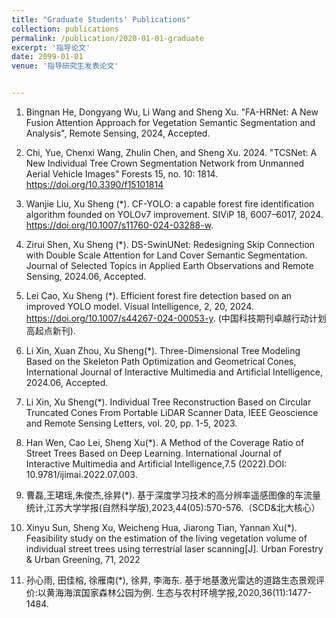 ```yaml
---
title: "Graduate Students' Publications"
collection: publications
permalink: /publication/2020-01-01-graduate
excerpt: '指导论文'
date: 2099-01-01
venue: '指导研究生发表论文'


---
```

1. Bingnan He, Dongyang Wu, Li Wang and Sheng Xu. "FA-HRNet: A New Fusion Attention Approach for Vegetation Semantic Segmentation and Analysis", Remote Sensing, 2024, Accepted.

1. Chi, Yue, Chenxi Wang, Zhulin Chen, and Sheng Xu. 2024. "TCSNet: A New Individual Tree Crown Segmentation Network from Unmanned Aerial Vehicle Images" Forests 15, no. 10: 1814. https://doi.org/10.3390/f15101814

1. Wanjie Liu, Xu Sheng (*). CF-YOLO: a capable forest fire identification algorithm founded on YOLOv7 improvement. SIViP 18, 6007–6017, 2024. https://doi.org/10.1007/s11760-024-03288-w.

1. Zirui Shen, Xu Sheng (*). DS-SwinUNet: Redesigning Skip Connection with Double Scale Attention for Land Cover Semantic Segmentation. Journal of Selected Topics in Applied Earth Observations and Remote Sensing, 2024.06, Accepted.

1. Lei Cao, Xu Sheng (*). Efficient forest fire detection based on an improved YOLO model. Visual Intelligence, 2, 20, 2024. https://doi.org/10.1007/s44267-024-00053-y. (中国科技期刊卓越行动计划高起点新刊). 

1. Li Xin, Xuan Zhou, Xu Sheng(*). Three-Dimensional Tree Modeling Based on the Skeleton Path Optimization and Geometrical Cones, International Journal of Interactive Multimedia and Artificial Intelligence, 2024.06, Accepted. 

1. Li Xin, Xu Sheng(*). Individual Tree Reconstruction Based on Circular Truncated Cones From Portable LiDAR Scanner Data, IEEE Geoscience and Remote Sensing Letters, vol. 20, pp. 1-5, 2023.  

1. Han Wen, Cao Lei, Sheng Xu(*). A Method of the Coverage Ratio of Street Trees Based on Deep Learning. International Journal of Interactive Multimedia and Artificial Intelligence,7.5 (2022).DOI: 10.9781/ijimai.2022.07.003. 

1. 曹磊,王珺瑶,朱俊杰,徐昇(*). 基于深度学习技术的高分辨率遥感图像的车流量统计,江苏大学学报(自然科学版),2023,44(05):570-576.（SCD&北大核心）

1. Xinyu Sun, Sheng Xu, Weicheng Hua, Jiarong Tian, Yannan Xu(*). Feasibility study on the estimation of the living vegetation volume of individual street trees using terrestrial laser scanning[J]. Urban Forestry & Urban Greening, 71, 2022

1. 孙心雨, 田佳榕, 徐雁南(*), 徐昇, 李海东. 基于地基激光雷达的道路生态景观评价:以黄海海滨国家森林公园为例. 生态与农村环境学报,2020,36(11):1477-1484.




